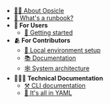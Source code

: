 * [👋🏼 About Opsicle](/ "Opsicle: No-frills runbook automation platform")
* [🤔 What's a runbook?](about-runbooks.md "Opsicle: About runbooks")
* **👥 For Users**
  * [🚀 Getting started](users/getting-started.md "Opsicle: Getting started")
* **🫂 For Contributors**
  * [🗾 Local environment setup](contributors/setting-up.md "Opsicle: Setting up the local environment")
  * [📚 Documentation](contributors/documentation.md "Opsicle: Documentation")
  * [🕸 System architecture](contributors/system-architecture.md "Opsicle: System architecture")
* **👨🏼‍💻 Technical Documentation**
  * [⚒️ CLI documentation](cli/opsicle.md "Opsicle: CLI documentation")
  * [🙊 It's all in YAML](yaml-for-dummies.md "Opsicle: All about YAML")
